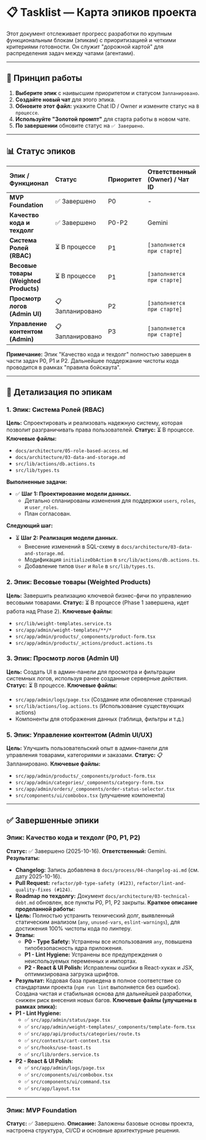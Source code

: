 # 📋 Tasklist — Карта эпиков проекта

Этот документ отслеживает прогресс разработки по крупным функциональным блокам (эпикам) с приоритизацией и четкими критериями готовности. Он служит "дорожной картой" для распределения задач между чатами (агентами).

---

## 🚀 Принцип работы

1.  **Выберите эпик** с наивысшим приоритетом и статусом `Запланировано`.
2.  **Создайте новый чат** для этого эпика.
3.  **Обновите этот файл:** укажите Chat ID / Owner и измените статус на `В процессе`.
4.  **Используйте "Золотой промпт"** для старта работы в новом чате.
5.  **По завершении** обновите статус на `✅ Завершено`.

---

## 📊 Статус эпиков

| Эпик / Функционал | Статус | Приоритет | Ответственный (Owner) / Чат ID |
| :--- | :--- | :--- | :--- |
| **MVP Foundation** | ✅ Завершено | P0 | - |
| **Качество кода и техдолг** | ✅ Завершено | P0-P2 | Gemini |
| **Система Ролей (RBAC)** | ⏳ В процессе | P1 | `[заполняется при старте]` |
| **Весовые товары (Weighted Products)** | ⏳ В процессе | P1 | `[заполняется при старте]` |
| **Просмотр логов (Admin UI)** | 📋 Запланировано | P2 | `[заполняется при старте]` |
| **Управление контентом (Admin)** | 📋 Запланировано | P3 | `[заполняется при старте]` |

**Примечание:** Эпик "Качество кода и техдолг" полностью завершен в части задач P0, P1 и P2. Дальнейшее поддержание чистоты кода проводится в рамках "правила бойскаута".

---

## 🎯 Детализация по эпикам

### 1. Эпик: Система Ролей (RBAC)
**Цель:** Спроектировать и реализовать надежную систему, которая позволит разграничивать права пользователей.
**Статус:** ⏳ В процессе.
**Ключевые файлы:**
- `docs/architecture/05-role-based-access.md`
- `docs/architecture/03-data-and-storage.md`
- `src/lib/actions/db.actions.ts`
- `src/lib/types.ts`

**Выполненные задачи:**
- ✅ **Шаг 1: Проектирование модели данных.**
  - Детально спланированы изменения для поддержки `users`, `roles`, и `user_roles`.
  - План согласован.

**Следующий шаг:**
- ⏳ **Шаг 2: Реализация модели данных.**
  - Внесение изменений в SQL-схему в `docs/architecture/03-data-and-storage.md`.
  - Модификация `initializeDbAction` в `src/lib/actions/db.actions.ts`.
  - Добавление типов `User` и `Role` в `src/lib/types.ts`.

### 2. Эпик: Весовые товары (Weighted Products)
**Цель:** Завершить реализацию ключевой бизнес-фичи по управлению весовыми товарами.
**Статус:** ⏳ В процессе (Phase 1 завершена, идет работа над Phase 2).
**Ключевые файлы:**
- `src/lib/weight-templates.service.ts`
- `src/app/admin/weight-templates/**/*`
- `src/app/admin/products/_components/product-form.tsx`
- `src/app/admin/products/_actions/product.actions.ts`

### 3. Эпик: Просмотр логов (Admin UI)
**Цель:** Создать UI в админ-панели для просмотра и фильтрации системных логов, используя ранее созданные серверные действия.
**Статус:** ⏳ В процессе.
**Ключевые файлы:**
- `src/app/admin/logs/page.tsx` (Создание или обновление страницы)
- `src/lib/actions/log.actions.ts` (Использование существующих actions)
- Компоненты для отображения данных (таблица, фильтры и т.д.)

### 5. Эпик: Управление контентом (Admin UI/UX)
**Цель:** Улучшить пользовательский опыт в админ-панели для управления товарами, категориями и заказами.
**Статус:** 📋 Запланировано.
**Ключевые файлы:**
- `src/app/admin/products/_components/product-form.tsx`
- `src/app/admin/categories/_components/category-form.tsx`
- `src/app/admin/orders/_components/order-status-selector.tsx`
- `src/components/ui/combobox.tsx` (улучшение компонента)

---

## ✅ Завершенные эпики

### Эпик: Качество кода и техдолг (P0, P1, P2)
**Статус:** ✅ Завершено (2025-10-16).
**Ответственный:** Gemini.
**Результаты:**
- **Changelog:** Запись добавлена в `docs/process/04-changelog-ai.md` (см. дату 2025-10-16).
- **Pull Request:** `refactor/p0-type-safety (#123)`, `refactor/lint-and-quality-fixes (#124)`.
- **Roadmap по техдолгу:** Документ `docs/architecture/03-technical-debt.md` обновлен, все пункты P0, P1, P2 закрыты.
**Краткое описание проделанной работы:**
- **Цель:** Полностью устранить технический долг, выявленный статическим анализом (`any`, `unused-vars`, `eslint-warnings`), для достижения 100% чистоты кода по линтеру.
- **Этапы:**
  - **P0 - Type Safety:** Устранены все использования `any`, повышена типобезопасность ядра приложения.
  - **P1 - Lint Hygiene:** Устранены все предупреждения о неиспользуемых переменных и импортах.
  - **P2 - React & UI Polish:** Исправлены ошибки в React-хуках и JSX, оптимизирована загрузка шрифтов.
- **Результат:** Кодовая база приведена в полное соответствие со стандартами проекта (`npm run lint` выполняется без ошибок). Создана чистая и стабильная основа для дальнейшей разработки, снижен риск внесения новых багов.
**Ключевые файлы (улучшены в рамках эпика):**
- **P1 - Lint Hygiene:**
  - ✅ `src/app/admin/status/page.tsx`
  - ✅ `src/app/admin/weight-templates/_components/template-form.tsx`
  - ✅ `src/app/api/products/categories/route.ts`
  - ✅ `src/contexts/cart-context.tsx`
  - ✅ `src/hooks/use-toast.ts`
  - ✅ `src/lib/orders.service.ts`
- **P2 - React & UI Polish:**
  - ✅ `src/app/admin/logs/page.tsx`
  - ✅ `src/components/ui/combobox.tsx`
  - ✅ `src/components/ui/command.tsx`
  - ✅ `src/app/layout.tsx`

---

### Эпик: MVP Foundation
**Статус:** ✅ Завершено.
**Описание:** Заложены базовые основы проекта, настроена структура, CI/CD и основные архитектурные решения.
